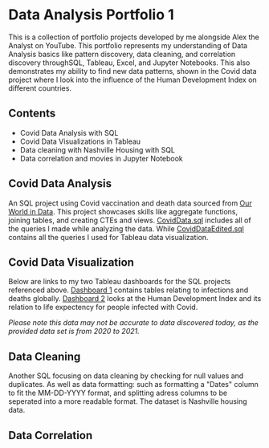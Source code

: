 # Data Analysis Portfolio 1
This is a collection of portfolio projects developed by me alongside Alex the Analyst on YouTube. This portfolio represents my understanding of Data Analysis basics like pattern discovery, data cleaning, and correlation discovery throughSQL, Tableau, Excel, and Jupyter Notebooks. This also demonstrates my ability to find new data patterns, shown in the Covid data project 
where I look into the influence of the Human Development Index on different countries.

## Contents
- Covid Data Analysis with SQL
- Covid Data Visualizations in Tableau
- Data cleaning with Nashville Housing with SQL
- Data correlation and movies in Jupyter Notebook

 ## Covid Data Analysis
An SQL project using Covid vaccination and death data sourced from [Our World in Data](https://ourworldindata.org/covid-deaths). This project showcases skills like aggregate functions, joining tables, and creating CTEs and views. [CovidData.sql](CovidData.sql) includes all of the queries I made while analyzing the data. While [CovidDataEdited.sql](CovidDataEdited.sql) contains all the queries I used for Tableau data visualization.

 ## Covid Data Visualization
 Below are links to my two Tableau dashboards for the SQL projects referenced above. [Dashboard 1](https://public.tableau.com/shared/D7W3YR8ST?:display_count=n&:origin=viz_share_link) contains tables relating to infections and deaths globally. [Dashboard 2](https://public.tableau.com/shared/5X9DCCC92?:display_count=n&:origin=viz_share_link) looks at the Human Development Index and its relation to life expectency for people infected with Covid.

_Please note this data may not be accurate to data discovered today, as the provided data set is from 2020 to 2021._

 ## Data Cleaning
Another SQL focusing on data cleaning by checking for null values and duplicates. As well as data formatting: such as formatting a "Dates" column to fit the MM-DD-YYYY format, and splitting adress columns to be seperated into a more readable format. The dataset is Nashville housing data.
 ## Data Correlation
